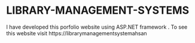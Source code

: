 # LIBRARY-MANAGEMENT-SYSTEMS
I have developed this porfolio website using ASP.NET framework . To see this website visit https://librarymanagementsystemahsan
